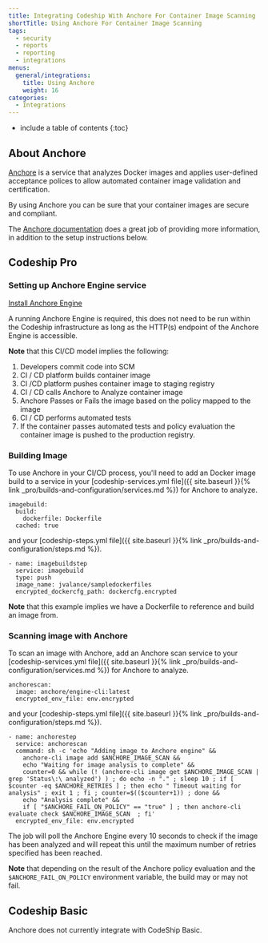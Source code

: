 ```yaml
---
title: Integrating Codeship With Anchore For Container Image Scanning
shortTitle: Using Anchore For Container Image Scanning
tags:
  - security
  - reports
  - reporting
  - integrations
menus:
  general/integrations:
    title: Using Anchore
    weight: 16
categories:
  - Integrations    
---
```


* include a table of contents
{:toc}

## About Anchore

[Anchore](https://anchore.com) is a service that analyzes Docker images and applies user-defined acceptance polices to allow automated container image validation and certification.

By using Anchore you can be sure that your container images are secure and compliant.

The [Anchore documentation](https://anchore.freshdesk.com/support/home) does a great job of providing more information, in addition to the setup instructions below.

## Codeship Pro

### Setting up Anchore Engine service

[Install Anchore Engine](https://anchore.freshdesk.com/support/solutions/articles/36000020728-overview)

A running Anchore Engine is required, this does not need to be run within the Codeship infrastructure as long as the HTTP(s) endpoint of the Anchore Engine is accessible.

**Note** that this CI/CD model implies the following:

1. Developers commit code into SCM
2. CI / CD platform builds container image
3. CI /CD platform pushes container image to staging registry
4. CI / CD calls Anchore to Analyze container image
5. Anchore Passes or Fails the image based on the policy mapped to the image
6. CI / CD performs automated tests
7. If the container passes automated tests and policy evaluation the container image is pushed to the production registry.

### Building Image

To use Anchore in your CI/CD process, you'll need to add an Docker image build to a service in your [codeship-services.yml file]({{ site.baseurl }}{% link _pro/builds-and-configuration/services.md %}) for Anchore to analyze.

```
imagebuild:
  build:
    dockerfile: Dockerfile
  cached: true
```

and your [codeship-steps.yml file]({{ site.baseurl }}{% link _pro/builds-and-configuration/steps.md %}).

```
- name: imagebuildstep
  service: imagebuild
  type: push
  image_name: jvalance/sampledockerfiles
  encrypted_dockercfg_path: dockercfg.encrypted
```

**Note** that this example implies we have a Dockerfile to reference and build an image from.

### Scanning image with Anchore

To scan an image with Anchore, add an Anchore scan service to your [codeship-services.yml file]({{ site.baseurl }}{% link _pro/builds-and-configuration/services.md %}) for Anchore to analyze.

```
anchorescan:
  image: anchore/engine-cli:latest
  encrypted_env_file: env.encrypted
```

and your [codeship-steps.yml file]({{ site.baseurl }}{% link _pro/builds-and-configuration/steps.md %}).

```
- name: anchorestep
  service: anchorescan
  command: sh -c 'echo "Adding image to Anchore engine" &&
    anchore-cli image add $ANCHORE_IMAGE_SCAN &&
    echo "Waiting for image analysis to complete" &&
    counter=0 && while (! (anchore-cli image get $ANCHORE_IMAGE_SCAN | grep 'Status\:\ analyzed') ) ; do echo -n "." ; sleep 10 ; if [ $counter -eq $ANCHORE_RETRIES ] ; then echo " Timeout waiting for analysis" ; exit 1 ; fi ; counter=$(($counter+1)) ; done &&
    echo "Analysis complete" &&
    if [ "$ANCHORE_FAIL_ON_POLICY" == "true" ] ; then anchore-cli evaluate check $ANCHORE_IMAGE_SCAN  ; fi'
  encrypted_env_file: env.encrypted
```

The job will poll the Anchore Engine every 10 seconds to check if the image has been analyzed and will repeat this until the maximum number of retries specified has been reached.

**Note** that depending on the result of the Anchore policy evaluation and the `$ANCHORE_FAIL_ON_POLICY` environment variable, the build may or may not fail.

## Codeship Basic

Anchore does not currently integrate with CodeShip Basic.
